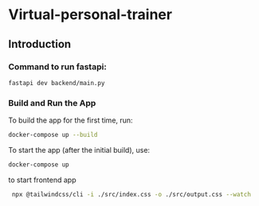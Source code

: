 # Virtual-personal-trainer
## Introduction

### Command to run fastapi:
```
fastapi dev backend/main.py
```
### Build and Run the App

To build the app for the first time, run:

```bash
docker-compose up --build
```

To start the app (after the initial build), use:

```bash
docker-compose up
```


to start frontend app
```bash
 npx @tailwindcss/cli -i ./src/index.css -o ./src/output.css --watch
 ```

